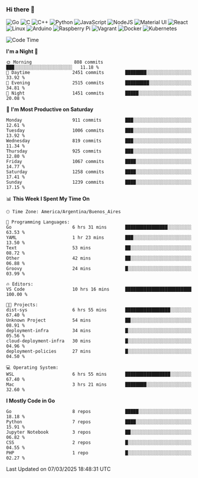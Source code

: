 ### Hi there 👋

![Go](https://img.shields.io/badge/go-%2300ADD8.svg?style=for-the-badge&logo=go&logoColor=white)
![C](https://img.shields.io/badge/c-%2300599C.svg?style=for-the-badge&logo=c&logoColor=white)
![C++](https://img.shields.io/badge/c++-%2300599C.svg?style=for-the-badge&logo=c%2B%2B&logoColor=white)
![Python](https://img.shields.io/badge/python-3670A0?style=for-the-badge&logo=python&logoColor=ffdd54)
![JavaScript](https://img.shields.io/badge/javascript-%23323330.svg?style=for-the-badge&logo=javascript&logoColor=%23F7DF1E)
![NodeJS](https://img.shields.io/badge/node.js-6DA55F?style=for-the-badge&logo=node.js&logoColor=white)
![Material UI](https://img.shields.io/badge/materialui-%230081CB.svg?style=for-the-badge&logo=material-ui&logoColor=white)
![React](https://img.shields.io/badge/react-%2320232a.svg?style=for-the-badge&logo=react&logoColor=%2361DAFB)
![Linux](https://img.shields.io/badge/Linux-FCC624?style=for-the-badge&logo=linux&logoColor=black)
![Arduino](https://img.shields.io/badge/-Arduino-00979D?style=for-the-badge&logo=Arduino&logoColor=white)
![Raspberry Pi](https://img.shields.io/badge/-RaspberryPi-C51A4A?style=for-the-badge&logo=Raspberry-Pi)
![Vagrant](https://img.shields.io/badge/vagrant-%231563FF.svg?style=for-the-badge&logo=vagrant&logoColor=white)
![Docker](https://img.shields.io/badge/docker-%230db7ed.svg?style=for-the-badge&logo=docker&logoColor=white)
![Kubernetes](https://img.shields.io/badge/kubernetes-%23326ce5.svg?style=for-the-badge&logo=kubernetes&logoColor=white)

<!-- ![Jupyter Notebook](https://img.shields.io/badge/jupyter-%23FA0F00.svg?style=for-the-badge&logo=jupyter&logoColor=white) -->
<!-- ![Java](https://img.shields.io/badge/java-%23ED8B00.svg?style=for-the-badge&logo=java&logoColor=white) -->
<!-- ![Git](https://img.shields.io/badge/git-%23F05033.svg?style=for-the-badge&logo=git&logoColor=white) -->

<!--START_SECTION:waka-->
![Code Time](http://img.shields.io/badge/Code%20Time-671%20hrs%2020%20mins-blue)

**I'm a Night 🦉** 

```text
🌞 Morning                808 commits         ███░░░░░░░░░░░░░░░░░░░░░░   11.18 % 
🌆 Daytime                2451 commits        ████████░░░░░░░░░░░░░░░░░   33.92 % 
🌃 Evening                2515 commits        █████████░░░░░░░░░░░░░░░░   34.81 % 
🌙 Night                  1451 commits        █████░░░░░░░░░░░░░░░░░░░░   20.08 % 
```
📅 **I'm Most Productive on Saturday** 

```text
Monday                   911 commits         ███░░░░░░░░░░░░░░░░░░░░░░   12.61 % 
Tuesday                  1006 commits        ███░░░░░░░░░░░░░░░░░░░░░░   13.92 % 
Wednesday                819 commits         ███░░░░░░░░░░░░░░░░░░░░░░   11.34 % 
Thursday                 925 commits         ███░░░░░░░░░░░░░░░░░░░░░░   12.80 % 
Friday                   1067 commits        ████░░░░░░░░░░░░░░░░░░░░░   14.77 % 
Saturday                 1258 commits        ████░░░░░░░░░░░░░░░░░░░░░   17.41 % 
Sunday                   1239 commits        ████░░░░░░░░░░░░░░░░░░░░░   17.15 % 
```


📊 **This Week I Spent My Time On** 

```text
🕑︎ Time Zone: America/Argentina/Buenos_Aires

💬 Programming Languages: 
Go                       6 hrs 31 mins       ████████████████░░░░░░░░░   63.53 % 
YAML                     1 hr 23 mins        ███░░░░░░░░░░░░░░░░░░░░░░   13.50 % 
Text                     53 mins             ██░░░░░░░░░░░░░░░░░░░░░░░   08.72 % 
Other                    42 mins             ██░░░░░░░░░░░░░░░░░░░░░░░   06.88 % 
Groovy                   24 mins             █░░░░░░░░░░░░░░░░░░░░░░░░   03.99 % 

🔥 Editors: 
VS Code                  10 hrs 16 mins      █████████████████████████   100.00 % 

🐱‍💻 Projects: 
dist-sys                 6 hrs 55 mins       █████████████████░░░░░░░░   67.40 % 
Unknown Project          54 mins             ██░░░░░░░░░░░░░░░░░░░░░░░   08.91 % 
deployment-infra         34 mins             █░░░░░░░░░░░░░░░░░░░░░░░░   05.56 % 
cloud-deployment-infra   30 mins             █░░░░░░░░░░░░░░░░░░░░░░░░   04.96 % 
deployment-policies      27 mins             █░░░░░░░░░░░░░░░░░░░░░░░░   04.50 % 

💻 Operating System: 
WSL                      6 hrs 55 mins       █████████████████░░░░░░░░   67.40 % 
Mac                      3 hrs 21 mins       ████████░░░░░░░░░░░░░░░░░   32.60 % 
```

**I Mostly Code in Go** 

```text
Go                       8 repos             █████░░░░░░░░░░░░░░░░░░░░   18.18 % 
Python                   7 repos             ████░░░░░░░░░░░░░░░░░░░░░   15.91 % 
Jupyter Notebook         3 repos             ██░░░░░░░░░░░░░░░░░░░░░░░   06.82 % 
CSS                      2 repos             █░░░░░░░░░░░░░░░░░░░░░░░░   04.55 % 
PHP                      1 repo              █░░░░░░░░░░░░░░░░░░░░░░░░   02.27 % 
```




 Last Updated on 07/03/2025 18:48:31 UTC
<!--END_SECTION:waka-->

<!--
**aibarbetta/aibarbetta** is a ✨ _special_ ✨ repository because its `README.md` (this file) appears on your GitHub profile.

Here are some ideas to get you started:

- 🔭 I’m currently working on ...
- 🌱 I’m currently learning ...
- 👯 I’m looking to collaborate on ...
- 🤔 I’m looking for help with ...
- 💬 Ask me about ...
- 📫 How to reach me: ...
- 😄 Pronouns: ...
- ⚡ Fun fact: ...
-->
